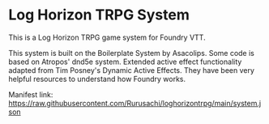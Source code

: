 # Log Horizon TRPG System

This is a Log Horizon TRPG game system for Foundry VTT.

This system is built on the Boilerplate System by Asacolips.
Some code is based on Atropos' dnd5e system.
Extended active effect functionality adapted from Tim Posney's Dynamic Active Effects.
They have been very helpful resources to understand how Foundry works.

Manifest link: https://raw.githubusercontent.com/Rurusachi/loghorizontrpg/main/system.json
